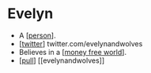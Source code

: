 # Evelyn

- A [[person]].
- [[twitter]] twitter.com/evelynandwolves
- Believes in a [[money free world]].
- [[pull]] [[evelynandwolves]]


[//begin]: # "Autogenerated link references for markdown compatibility"
[person]: person "Person"
[twitter]: twitter "Twitter"
[money free world]: money-free-world "Money Free World"
[pull]: pull "Pull"
[//end]: # "Autogenerated link references"